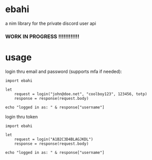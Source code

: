 # ebahi
a nim library for the private discord user api

### WORK IN PROGRESS !!!!!!!!!!!!

# usage
login thru email and password (supports mfa if needed):
```
import ebahi

let 
    request = login("john@doe.net", "coolboy123", 123456, totp)
    response = response(request.body)

echo "logged in as: " & response["username"]
```

login thru token
```
import ebahi

let 
    request = login("A1B2C3D4BLAGJKDL")
    response = response(request.body)

echo "logged in as: " & response["username"]
```
